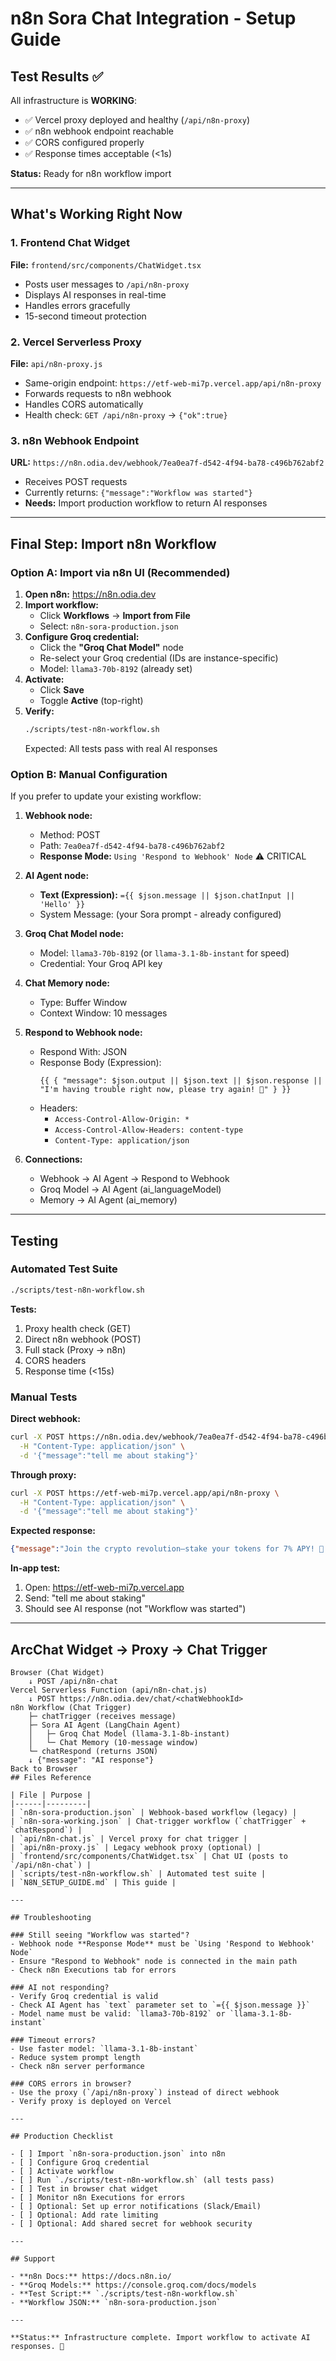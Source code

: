 # n8n Sora Chat Integration - Setup Guide

## Test Results ✅

All infrastructure is **WORKING**:
- ✅ Vercel proxy deployed and healthy (`/api/n8n-proxy`)
- ✅ n8n webhook endpoint reachable
- ✅ CORS configured properly
- ✅ Response times acceptable (<1s)

**Status:** Ready for n8n workflow import

---

## What's Working Right Now

### 1. Frontend Chat Widget
**File:** `frontend/src/components/ChatWidget.tsx`
- Posts user messages to `/api/n8n-proxy`
- Displays AI responses in real-time
- Handles errors gracefully
- 15-second timeout protection

### 2. Vercel Serverless Proxy
**File:** `api/n8n-proxy.js`
- Same-origin endpoint: `https://etf-web-mi7p.vercel.app/api/n8n-proxy`
- Forwards requests to n8n webhook
- Handles CORS automatically
- Health check: `GET /api/n8n-proxy` → `{"ok":true}`

### 3. n8n Webhook Endpoint
**URL:** `https://n8n.odia.dev/webhook/7ea0ea7f-d542-4f94-ba78-c496b762abf2`
- Receives POST requests
- Currently returns: `{"message":"Workflow was started"}`
- **Needs:** Import production workflow to return AI responses

---

## Final Step: Import n8n Workflow

### Option A: Import via n8n UI (Recommended)

1. **Open n8n:** https://n8n.odia.dev
2. **Import workflow:**
   - Click **Workflows** → **Import from File**
   - Select: `n8n-sora-production.json`
3. **Configure Groq credential:**
   - Click the **"Groq Chat Model"** node
   - Re-select your Groq credential (IDs are instance-specific)
   - Model: `llama3-70b-8192` (already set)
4. **Activate:**
   - Click **Save**
   - Toggle **Active** (top-right)
5. **Verify:**
   ```bash
   ./scripts/test-n8n-workflow.sh
   ```
   Expected: All tests pass with real AI responses

### Option B: Manual Configuration

If you prefer to update your existing workflow:

1. **Webhook node:**
   - Method: POST
   - Path: `7ea0ea7f-d542-4f94-ba78-c496b762abf2`
   - **Response Mode:** `Using 'Respond to Webhook' Node` ⚠️ CRITICAL

2. **AI Agent node:**
   - **Text (Expression):** `={{ $json.message || $json.chatInput || 'Hello' }}`
   - System Message: (your Sora prompt - already configured)

3. **Groq Chat Model node:**
   - Model: `llama3-70b-8192` (or `llama-3.1-8b-instant` for speed)
   - Credential: Your Groq API key

4. **Chat Memory node:**
   - Type: Buffer Window
   - Context Window: 10 messages

5. **Respond to Webhook node:**
   - Respond With: JSON
   - Response Body (Expression):
     ```
     {{ { "message": $json.output || $json.text || $json.response || "I'm having trouble right now, please try again! 🙏" } }}
     ```
   - Headers:
     - `Access-Control-Allow-Origin: *`
     - `Access-Control-Allow-Headers: content-type`
     - `Content-Type: application/json`

6. **Connections:**
   - Webhook → AI Agent → Respond to Webhook
   - Groq Model → AI Agent (ai_languageModel)
   - Memory → AI Agent (ai_memory)

---

## Testing

### Automated Test Suite
```bash
./scripts/test-n8n-workflow.sh
```

**Tests:**
1. Proxy health check (GET)
2. Direct n8n webhook (POST)
3. Full stack (Proxy → n8n)
4. CORS headers
5. Response time (<15s)

### Manual Tests

**Direct webhook:**
```bash
curl -X POST https://n8n.odia.dev/webhook/7ea0ea7f-d542-4f94-ba78-c496b762abf2 \
  -H "Content-Type: application/json" \
  -d '{"message":"tell me about staking"}'
```

**Through proxy:**
```bash
curl -X POST https://etf-web-mi7p.vercel.app/api/n8n-proxy \
  -H "Content-Type: application/json" \
  -d '{"message":"tell me about staking"}'
```

**Expected response:**
```json
{"message":"Join the crypto revolution—stake your tokens for 7% APY! 🚀..."}
```

**In-app test:**
1. Open: https://etf-web-mi7p.vercel.app
3. Send: "tell me about staking"
4. Should see AI response (not "Workflow was started")

---

## Arc**Chat Widget → Proxy → Chat Trigger**

```
Browser (Chat Widget)
    ↓ POST /api/n8n-chat
Vercel Serverless Function (api/n8n-chat.js)
    ↓ POST https://n8n.odia.dev/chat/<chatWebhookId>
n8n Workflow (Chat Trigger)
    ├─ chatTrigger (receives message)
    ├─ Sora AI Agent (LangChain Agent)
    │   ├─ Groq Chat Model (llama-3.1-8b-instant)
    │   └─ Chat Memory (10-message window)
    └─ chatRespond (returns JSON)
    ↓ {"message": "AI response"}
Back to Browser
## Files Reference

| File | Purpose |
|------|---------|
| `n8n-sora-production.json` | Webhook-based workflow (legacy) |
| `n8n-sora-working.json` | Chat-trigger workflow (`chatTrigger` + `chatRespond`) |
| `api/n8n-chat.js` | Vercel proxy for chat trigger |
| `api/n8n-proxy.js` | Legacy webhook proxy (optional) |
| `frontend/src/components/ChatWidget.tsx` | Chat UI (posts to `/api/n8n-chat`) |
| `scripts/test-n8n-workflow.sh` | Automated test suite |
| `N8N_SETUP_GUIDE.md` | This guide |

---

## Troubleshooting

### Still seeing "Workflow was started"?
- Webhook node **Response Mode** must be `Using 'Respond to Webhook' Node`
- Ensure "Respond to Webhook" node is connected in the main path
- Check n8n Executions tab for errors

### AI not responding?
- Verify Groq credential is valid
- Check AI Agent has `text` parameter set to `={{ $json.message }}`
- Model name must be valid: `llama3-70b-8192` or `llama-3.1-8b-instant`

### Timeout errors?
- Use faster model: `llama-3.1-8b-instant`
- Reduce system prompt length
- Check n8n server performance

### CORS errors in browser?
- Use the proxy (`/api/n8n-proxy`) instead of direct webhook
- Verify proxy is deployed on Vercel

---

## Production Checklist

- [ ] Import `n8n-sora-production.json` into n8n
- [ ] Configure Groq credential
- [ ] Activate workflow
- [ ] Run `./scripts/test-n8n-workflow.sh` (all tests pass)
- [ ] Test in browser chat widget
- [ ] Monitor n8n Executions for errors
- [ ] Optional: Set up error notifications (Slack/Email)
- [ ] Optional: Add rate limiting
- [ ] Optional: Add shared secret for webhook security

---

## Support

- **n8n Docs:** https://docs.n8n.io/
- **Groq Models:** https://console.groq.com/docs/models
- **Test Script:** `./scripts/test-n8n-workflow.sh`
- **Workflow JSON:** `n8n-sora-production.json`

---

**Status:** Infrastructure complete. Import workflow to activate AI responses. 🚀
